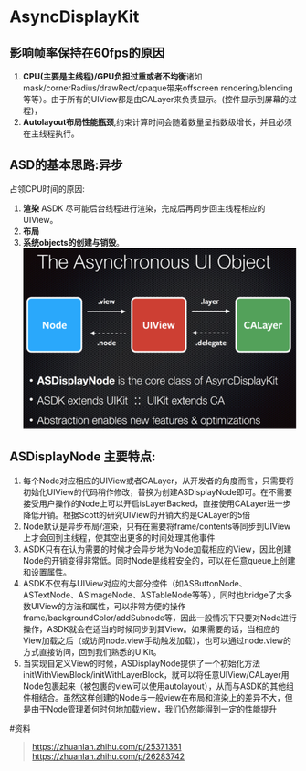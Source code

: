 
# AsyncDisplayKit

## 影响帧率保持在60fps的原因
1. **CPU(主要是主线程)/GPU负担过重或者不均衡**诸如mask/cornerRadius/drawRect/opaque带来offscreen rendering/blending等等）。由于所有的UIView都是由CALayer来负责显示。(控件显示到屏幕的过程)，
2. **Autolayout布局性能瓶颈**,约束计算时间会随着数量呈指数级增长，并且必须在主线程执行。

## ASD的基本思路:异步
占领CPU时间的原因:
1. **渲染** ASDK 尽可能后台线程进行渲染，完成后再同步回主线程相应的UIView。
2. **布局**
3. **系统objects的创建与销毁**。
![图片](media/15435808167472/%E5%9B%BE%E7%89%87.png)

## ASDisplayNode 主要特点:
1. 每个Node对应相应的UIView或者CALayer，从开发者的角度而言，只需要将初始化UIView的代码稍作修改，替换为创建ASDisplayNode即可。在不需要接受用户操作的Node上可以开启isLayerBacked，直接使用CALayer进一步降低开销。根据Scott的研究UIView的开销大约是CALayer的5倍
2. Node默认是异步布局/渲染，只有在需要将frame/contents等同步到UIView上才会回到主线程，使其空出更多的时间处理其他事件
3. ASDK只有在认为需要的时候才会异步地为Node加载相应的View，因此创建Node的开销变得非常低。同时Node是线程安全的，可以在任意queue上创建和设置属性。
4. ASDK不仅有与UIView对应的大部分控件（如ASButtonNode、ASTextNode、ASImageNode、ASTableNode等等），同时也bridge了大多数UIView的方法和属性，可以非常方便的操作frame/backgroundColor/addSubnode等，因此一般情况下只要对Node进行操作，ASDK就会在适当的时候同步到其View。如果需要的话，当相应的View加载之后（或访问node.view手动触发加载），也可以通过node.view的方式直接访问，回到我们熟悉的UIKit。
5. 当实现自定义View的时候，ASDisplayNode提供了一个初始化方法initWithViewBlock/initWithLayerBlock，就可以将任意UIView/CALayer用Node包裹起来（被包裹的view可以使用autolayout），从而与ASDK的其他组件相结合。虽然这样创建的Node与一般view在布局和渲染上的差异不大，但是由于Node管理着何时何地加载view，我们仍然能得到一定的性能提升








#资料
> https://zhuanlan.zhihu.com/p/25371361
> https://zhuanlan.zhihu.com/p/26283742